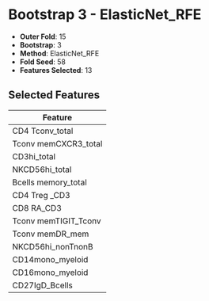# Bootstrap 3 - ElasticNet_RFE

- **Outer Fold**: 15
- **Bootstrap**: 3
- **Method**: ElasticNet_RFE
- **Fold Seed**: 58
- **Features Selected**: 13

## Selected Features

| Feature |
|---------|
| CD4 Tconv_total |
| Tconv memCXCR3_total |
| CD3hi_total |
| NKCD56hi_total |
| Bcells memory_total |
| CD4 Treg _CD3 |
| CD8 RA_CD3 |
| Tconv memTIGIT_Tconv |
| Tconv memDR_mem |
| NKCD56hi_nonTnonB |
| CD14mono_myeloid |
| CD16mono_myeloid |
| CD27IgD_Bcells |

